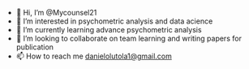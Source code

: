 - 👋 Hi, I’m @Mycounsel21
- 👀 I’m interested in psychometric analysis and data acience
- 🌱 I’m currently learning advance psychometric analysis
- 💞️ I’m looking to collaborate on team learning and writing papers for publication
- 📫 How to reach me danielolutola1@gmail.com

<!---
Mycounsel21/Mycounsel21 is a ✨ special ✨ repository because its `README.md` (this file) appears on your GitHub profile.
You can click the Preview link to take a look at your changes.
--->
